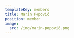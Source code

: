 ```yaml
---
templateKey: members
title: Marin Popović
position: member
image:
  src: /img/marin-popović.png
---
```

